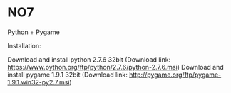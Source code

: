 NO7
===

Python + Pygame

Installation:

Download and install python 2.7.6 32bit (Download link: https://www.python.org/ftp/python/2.7.6/python-2.7.6.msi)
Download and install pygame 1.9.1 32bit (Download link: http://pygame.org/ftp/pygame-1.9.1.win32-py2.7.msi)
